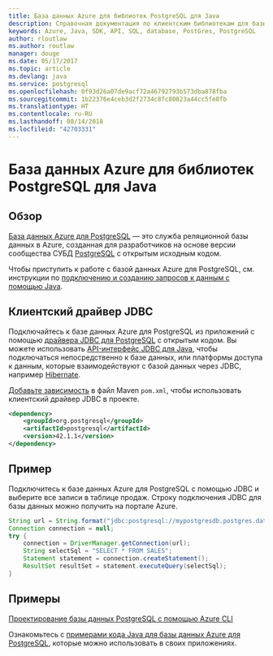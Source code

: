 ```yaml
---
title: База данных Azure для библиотек PostgreSQL для Java
description: Справочная документация по клиентским библиотекам для базы данных Azure для PostgreSQL для Java
keywords: Azure, Java, SDK, API, SQL, database, PostGres, PostgreSQL
author: rloutlaw
ms.author: routlaw
manager: douge
ms.date: 05/17/2017
ms.topic: article
ms.devlang: java
ms.service: postgresql
ms.openlocfilehash: 0f93d26a07de9acf72a46792793b573dba878fba
ms.sourcegitcommit: 1b22376e4ceb3d2f2734c8fc80823a44cc5fe8fb
ms.translationtype: HT
ms.contentlocale: ru-RU
ms.lasthandoff: 08/14/2018
ms.locfileid: "42703331"
---
```

# <a name="azure-database-for-postgresql-libraries-for-java"></a>База данных Azure для библиотек PostgreSQL для Java

## <a name="overview"></a>Обзор

[База данных Azure для PostgreSQL](/azure/sql-database/sql-database-technical-overview) — это служба реляционной базы данных в Azure, созданная для разработчиков на основе версии сообщества СУБД [PostgreSQL](https://www.postgresql.org/) с открытым исходным кодом.

Чтобы приступить к работе с базой данных Azure для PostgreSQL, см. инструкции по [подключению и созданию запросов к данным с помощью Java](/azure/postgresql/connect-java).

## <a name="client-jdbc-driver"></a>Клиентский драйвер JDBC

Подключайтесь к базе данных Azure для PostgreSQL из приложений с помощью [драйвера JDBC для PostgreSQL](https://jdbc.postgresql.org/) с открытым кодом. Вы можете использовать [API-интерфейс JDBC для Java](https://docs.oracle.com/javase/8/docs/technotes/guides/jdbc/), чтобы подключаться непосредственно к базе данных, или платформы доступа к данным, которые взаимодействуют с базой данных через JDBC, например [Hibernate](http://hibernate.org/).

[Добавьте зависимость](https://maven.apache.org/guides/getting-started/index.html#How_do_I_use_external_dependencies) в файл Maven `pom.xml`, чтобы использовать клиентский драйвер JDBC в проекте.  

```XML
<dependency>
    <groupId>org.postgresql</groupId>
    <artifactId>postgresql</artifactId>
    <version>42.1.1</version>
</dependency>
```   

## <a name="example"></a>Пример

Подключитесь к базе данных Azure для PostgreSQL с помощью JDBC и выберите все записи в таблице продаж. Строку подключения JDBC для базы данных можно получить на портале Azure.

```java
String url = String.format("jdbc:postgresql://mypostgresdb.postgres.database.azure.com:5432/mydb?user=frank@mypostgresdb&password=AbCdEfGhIjK&ssl=true");
Connection connection = null;
try {
    connection = DriverManager.getConnection(url);
    String selectSql = "SELECT * FROM SALES";
    Statement statement = connection.createStatement();
    ResultSet resultSet = statement.executeQuery(selectSql);
}
```

## <a name="samples"></a>Примеры

[Проектирование базы данных PostgreSQL с помощью Azure CLI](https://docs.microsoft.com/azure/postgresql/tutorial-design-database-using-azure-cli) 

Ознакомьтесь с [примерами кода Java для базы данных Azure для PostgreSQL](https://azure.microsoft.com/resources/samples/?platform=java&term=postgres), которые можно использовать в своих приложениях.
